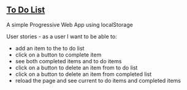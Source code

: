 ## [To Do List](http://isnotafunction.github.io/to-do-list)   

A simple Progressive Web App using localStorage

User stories - as a user I want to be able to:

*  add an item to the to do list
*  click on a button to complete item
*  see both completed items and to do items
*  click on a button to delete an item from to do list
*  click on a button to delete an item from completed list
*  reload the page and see current to do items and completed items
